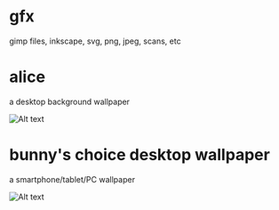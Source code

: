 gfx
===

gimp files, inkscape, svg, png, jpeg, scans, etc

# alice
a desktop background wallpaper

![Alt text](https://raw.github.com/mbohun/gfx/master/alice/alice_1366x768-thumbnail-shadowsoft.png "desktop wallpaper")

# bunny's choice desktop wallpaper
a smartphone/tablet/PC wallpaper

![Alt text](https://raw.github.com/mbohun/gfx/master/bunnys-choice/device-2013-06-28-163414s-softshadow.png "smartphone wallpaper example")

